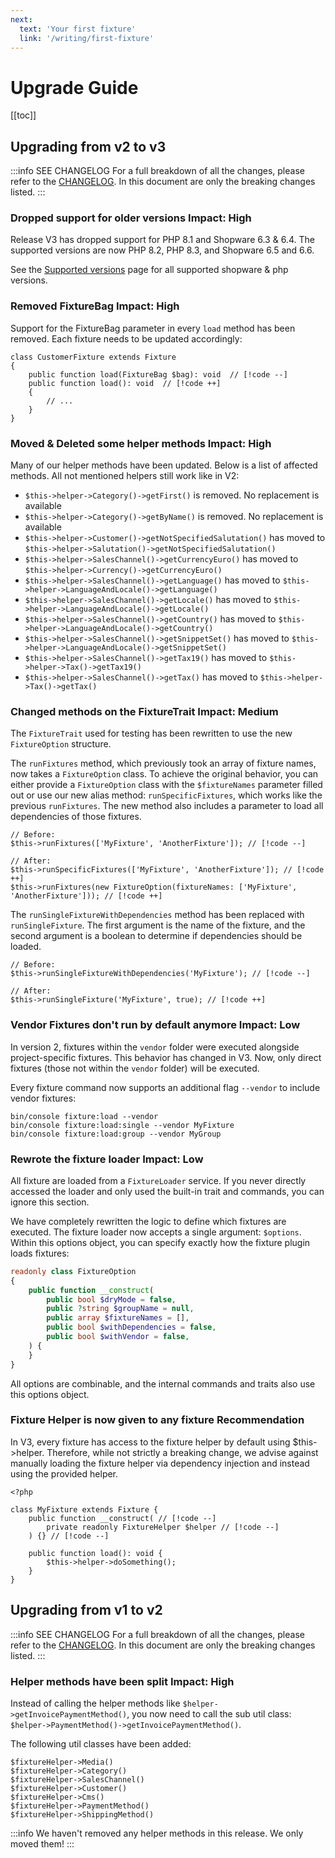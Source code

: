 ```yaml
---
next:
  text: 'Your first fixture'
  link: '/writing/first-fixture'
---
```


# Upgrade Guide

[[toc]]

## Upgrading from v2 to v3
:::info SEE CHANGELOG
For a full breakdown of all the changes, please refer to the [CHANGELOG](#todo). In this document are only the breaking changes listed.
:::

### Dropped support for older versions <Badge type="danger">Impact: High</Badge>
Release V3 has dropped support for PHP 8.1 and Shopware 6.3 & 6.4. The supported versions are now PHP 8.2, PHP 8.3, and Shopware 6.5 and 6.6.

See the [Supported versions](#todo) page for all supported shopware & php versions.

### Removed FixtureBag <Badge type="danger">Impact: High</Badge>
Support for the FixtureBag parameter in every `load` method has been removed. Each fixture needs to be updated accordingly:

```php:no-line-numbers
class CustomerFixture extends Fixture
{
    public function load(FixtureBag $bag): void  // [!code --]
    public function load(): void  // [!code ++]
    {
        // ...
    }
}
```

### Moved & Deleted some helper methods <Badge type="danger">Impact: High</Badge>
Many of our helper methods have been updated. Below is a list of affected methods. All not mentioned helpers still work like in V2:

- `$this->helper->Category()->getFirst()` is removed. No replacement is available
- `$this->helper->Category()->getByName()` is removed. No replacement is available
- `$this->helper->Customer()->getNotSpecifiedSalutation()` has moved to `$this->helper->Salutation()->getNotSpecifiedSalutation()`
- `$this->helper->SalesChannel()->getCurrencyEuro()` has moved to `$this->helper->Currency()->getCurrencyEuro()`
- `$this->helper->SalesChannel()->getLanguage()` has moved to `$this->helper->LanguageAndLocale()->getLanguage()`
- `$this->helper->SalesChannel()->getLocale()` has moved to `$this->helper->LanguageAndLocale()->getLocale()`
- `$this->helper->SalesChannel()->getCountry()` has moved to `$this->helper->LanguageAndLocale()->getCountry()`
- `$this->helper->SalesChannel()->getSnippetSet()` has moved to `$this->helper->LanguageAndLocale()->getSnippetSet()`
- `$this->helper->SalesChannel()->getTax19()` has moved to `$this->helper->Tax()->getTax19()`
- `$this->helper->SalesChannel()->getTax()` has moved to `$this->helper->Tax()->getTax()`

### Changed methods on the FixtureTrait <Badge type="warning">Impact: Medium</Badge>
The `FixtureTrait` used for testing has been rewritten to use the new `FixtureOption` structure.

The `runFixtures` method, which previously took an array of fixture names, now takes a `FixtureOption` class. To achieve the original behavior, you can either provide a `FixtureOption` class with the `$fixtureNames` parameter filled out or use our new alias method: `runSpecificFixtures`, which works like the previous `runFixtures`. The new method also includes a parameter to load all dependencies of those fixtures.

```php:no-line-numbers
// Before:
$this->runFixtures(['MyFixture', 'AnotherFixture']); // [!code --]

// After:
$this->runSpecificFixtures(['MyFixture', 'AnotherFixture']); // [!code ++]
$this->runFixtures(new FixtureOption(fixtureNames: ['MyFixture', 'AnotherFixture'])); // [!code ++]
```

The `runSingleFixtureWithDependencies` method has been replaced with `runSingleFixture`. The first argument is the name of the fixture, and the second argument is a boolean to determine if dependencies should be loaded.

```php:no-line-numbers
// Before:
$this->runSingleFixtureWithDependencies('MyFixture'); // [!code --]

// After:
$this->runSingleFixture('MyFixture', true); // [!code ++]
```

### Vendor Fixtures don't run by default anymore <Badge type="info">Impact: Low</Badge>
In version 2, fixtures within the `vendor` folder were executed alongside project-specific fixtures. This behavior has changed in V3. Now, only direct fixtures (those not within the `vendor` folder) will be executed.

Every fixture command now supports an additional flag `--vendor` to include vendor fixtures:
```shell:no-line-numbers
bin/console fixture:load --vendor
bin/console fixture:load:single --vendor MyFixture
bin/console fixture:load:group --vendor MyGroup
```

### Rewrote the fixture loader  <Badge type="info">Impact: Low</Badge>
All fixture are loaded from a `FixtureLoader` service. If you never directly accessed the loader and only used the built-in trait and commands, you can ignore this section.

We have completely rewritten the logic to define which fixtures are executed. The fixture loader now accepts a single argument: `$options`. Within this options object, you can specify exactly how the fixture plugin loads fixtures:

```php
readonly class FixtureOption
{
    public function __construct(
        public bool $dryMode = false,
        public ?string $groupName = null,
        public array $fixtureNames = [],
        public bool $withDependencies = false,
        public bool $withVendor = false,
    ) {
    }
}
```

All options are combinable, and the internal commands and traits also use this options object.


### Fixture Helper is now given to any fixture <Badge type="tip">Recommendation</Badge>
In V3, every fixture has access to the fixture helper by default using $this->helper.
Therefore, while not strictly a breaking change, we advise against manually loading the fixture helper via dependency injection and instead using the provided helper.

```php:no-line-numbers
<?php

class MyFixture extends Fixture {
    public function __construct( // [!code --]
        private readonly FixtureHelper $helper // [!code --]
    ) {} // [!code --]

    public function load(): void {
        $this->helper->doSomething();
    }
}
```


## Upgrading from v1 to v2
:::info SEE CHANGELOG
For a full breakdown of all the changes, please refer to the [CHANGELOG](#todo). In this document are only the breaking changes listed.
:::

### Helper methods have been split <Badge type="danger">Impact: High</Badge>
Instead of calling the helper methods like `$helper->getInvoicePaymentMethod()`, you now need to call the
sub util class: `$helper->PaymentMethod()->getInvoicePaymentMethod()`.

The following util classes have been added:
```php:no-line-numbers
$fixtureHelper->Media()
$fixtureHelper->Category()
$fixtureHelper->SalesChannel()
$fixtureHelper->Customer()
$fixtureHelper->Cms()
$fixtureHelper->PaymentMethod()
$fixtureHelper->ShippingMethod()
```

:::info
We haven't removed any helper methods in this release. We only moved them!
:::
